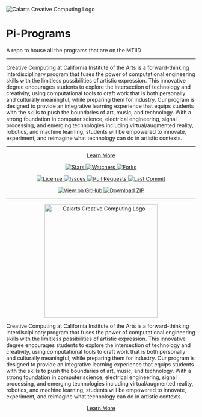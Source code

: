 ![Calarts Creative Computing Logo](https://i.imgur.com/235dOcD.png)
# Pi-Programs
A repo to house all the programs that are on the MTIID

---


Creative Computing at California Institute of the Arts is a forward-thinking interdisciplinary program that fuses the power of computational engineering skills with the limitless possibilities of artistic expression. This innovative degree encourages students to explore the intersection of technology and creativity, using computational tools to craft work that is both personally and culturally meaningful, while preparing them for industry. Our program is designed to provide an integrative learning experience that equips students with the skills to push the boundaries of art, music, and technology. With a strong foundation in computer science, electrical engineering, signal processing, and emerging technologies including virtual/augmented reality, robotics, and machine learning, students will be empowered to innovate, experiment, and reimagine what technology can do in artistic contexts.

---


<p align="center">
  <a href="https://creativecomputing.calarts.edu/">Learn More</a>
</p>

<p align="center">
  <a href="https://github.com/Calarts-Creative-Computing/Pi-Programs/stargazers">
    <img src="https://img.shields.io/github/stars/Calarts-Creative-Computing/Pi-Programs?style=social" alt="Stars">
  </a>
  <a href="https://github.com/Calarts-Creative-Computing/Pi-Programs/watchers">
    <img src="https://img.shields.io/github/watchers/Calarts-Creative-Computing/Pi-Programs?style=social" alt="Watchers">
  </a>
  <a href="https://github.com/Calarts-Creative-Computing/Pi-Programs/network/members">
    <img src="https://img.shields.io/github/forks/Calarts-Creative-Computing/Pi-Programs?style=social" alt="Forks">
  </a>
</p>

<p align="center">
  <a href="https://github.com/Calarts-Creative-Computing/Pi-Programs/blob/main/LICENSE">
    <img src="https://img.shields.io/github/license/Calarts-Creative-Computing/Pi-Programs" alt="License">
  </a>
  <a href="https://github.com/Calarts-Creative-Computing/Pi-Programs/issues">
    <img src="https://img.shields.io/github/issues/Calarts-Creative-Computing/Pi-Programs" alt="Issues">
  </a>
  <a href="https://github.com/Calarts-Creative-Computing/Pi-Programs/pulls">
    <img src="https://img.shields.io/github/issues-pr/Calarts-Creative-Computing/Pi-Programs" alt="Pull Requests">
  </a>
  <a href="https://github.com/Calarts-Creative-Computing/Pi-Programs/commits/main">
    <img src="https://img.shields.io/github/last-commit/Calarts-Creative-Computing/Pi-Programs" alt="Last Commit">
  </a>
</p>

<p align="center">
  <a href="https://github.com/Calarts-Creative-Computing/Pi-Programs">
    <img src="https://img.shields.io/badge/View_on-GitHub-181717?logo=github&logoColor=white" alt="View on GitHub">
  </a>
  <a href="https://github.com/Calarts-Creative-Computing/Pi-Programs/archive/refs/heads/main.zip">
    <img src="https://img.shields.io/badge/Download-ZIP-28a745?logo=github" alt="Download ZIP">
  </a>
</p>

---


<p align="center">
  <img src="https://www.hanoverresearch.com/wp-content/uploads/2020/05/CALARTS-01.png" alt="Calarts Creative Computing Logo" width="300"/>
</p>

Creative Computing at California Institute of the Arts is a forward-thinking interdisciplinary program that fuses the power of computational engineering skills with the limitless possibilities of artistic expression. This innovative degree encourages students to explore the intersection of technology and creativity, using computational tools to craft work that is both personally and culturally meaningful, while preparing them for industry. Our program is designed to provide an integrative learning experience that equips students with the skills to push the boundaries of art, music, and technology. With a strong foundation in computer science, electrical engineering, signal processing, and emerging technologies including virtual/augmented reality, robotics, and machine learning, students will be empowered to innovate, experiment, and reimagine what technology can do in artistic contexts.

<p align="center">
  <a href="https://creativecomputing.calarts.edu/">Learn More</a>
</p>

